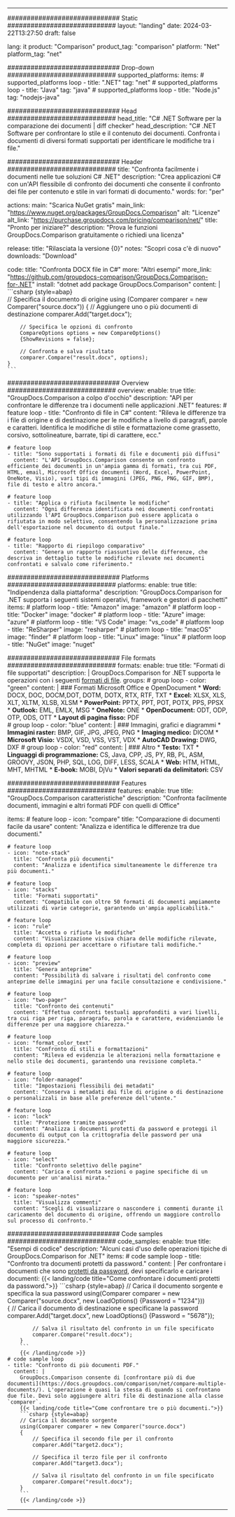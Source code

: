 
---
############################# Static ############################
layout: "landing"
date: 2024-03-22T13:27:50
draft: false

lang: it
product: "Comparison"
product_tag: "comparison"
platform: "Net"
platform_tag: "net"

############################# Drop-down ############################
supported_platforms:
  items:
    # supported_platforms loop
    - title: ".NET"
      tag: "net"
    # supported_platforms loop
    - title: "Java"
      tag: "java"
    # supported_platforms loop
    - title: "Node.js"
      tag: "nodejs-java"

############################# Head ############################
head_title: "C# .NET Software per la comparazione dei documenti | diff checker"
head_description: "C# .NET Software per confrontare lo stile e il contenuto dei documenti. Confronta i documenti di diversi formati supportati per identificare le modifiche tra i file."

############################# Header ############################
title: "Confronta facilmente i documenti nelle tue soluzioni C# .NET"
description: "Crea applicazioni C# con un'API flessibile di confronto dei documenti che consente il confronto dei file per contenuto e stile in vari formati di documento."
words:
  for: "per"

actions:
  main: "Scarica NuGet gratis"
  main_link: "https://www.nuget.org/packages/GroupDocs.Comparison"
  alt: "Licenze"
  alt_link: "https://purchase.groupdocs.com/pricing/comparison/net/"
  title: "Pronto per iniziare?"
  description: "Prova le funzioni GroupDocs.Comparison gratuitamente o richiedi una licenza"

release:
  title: "Rilasciata la versione {0}"
  notes: "Scopri cosa c'è di nuovo"
  downloads: "Download"

code:
  title: "Confronta DOCX file in C#"
  more: "Altri esempi"
  more_link: "https://github.com/groupdocs-comparison/GroupDocs.Comparison-for-.NET"
  install: "dotnet add package GroupDocs.Comparison"
  content: |
    ```csharp {style=abap}   
    // Specifica il documento di origine
    using (Comparer comparer = new Comparer("source.docx"))
    {
        // Aggiungere uno o più documenti di destinazione
        comparer.Add("target.docx");

        // Specifica le opzioni di confronto
        CompareOptions options = new CompareOptions() 
        {ShowRevisions = false};

        // Confronta e salva risultato
        comparer.Compare("result.docx", options);
    }
    ```

############################# Overview ############################
overview:
  enable: true
  title: "GroupDocs.Comparison a colpo d'occhio"
  description: "API per confrontare le differenze tra i documenti nelle applicazioni .NET"
  features:
    # feature loop
    - title: "Confronto di file in C#"
      content: "Rileva le differenze tra i file di origine e di destinazione per le modifiche a livello di paragrafi, parole e caratteri. Identifica le modifiche di stile e formattazione come grassetto, corsivo, sottolineature, barrate, tipi di carattere, ecc."

    # feature loop
    - title: "Sono supportati i formati di file e documenti più diffusi"
      content: "L'API GroupDocs.Comparison consente un confronto efficiente dei documenti in un'ampia gamma di formati, tra cui PDF, HTML, email, Microsoft Office documenti (Word, Excel, PowerPoint, OneNote, Visio), vari tipi di immagini (JPEG, PNG, PNG, GIF, BMP), file di testo e altro ancora."

    # feature loop
    - title: "Applica o rifiuta facilmente le modifiche"
      content: "Ogni differenza identificata nei documenti confrontati utilizzando l'API GroupDocs.Comparison può essere applicata o rifiutata in modo selettivo, consentendo la personalizzazione prima dell'esportazione nel documento di output finale."

    # feature loop
    - title: "Rapporto di riepilogo comparativo"
      content: "Genera un rapporto riassuntivo delle differenze, che descriva in dettaglio tutte le modifiche rilevate nei documenti confrontati e salvalo come riferimento."

############################# Platforms ############################
platforms:
  enable: true
  title: "Indipendenza dalla piattaforma"
  description: "GroupDocs.Comparison for .NET supporta i seguenti sistemi operativi, framework e gestori di pacchetti"
  items:
    # platform loop
    - title: "Amazon"
      image: "amazon"
    # platform loop
    - title: "Docker"
      image: "docker"
    # platform loop
    - title: "Azure"
      image: "azure"
    # platform loop
    - title: "VS Code"
      image: "vs_code"
    # platform loop
    - title: "ReSharper"
      image: "resharper"
    # platform loop
    - title: "macOS"
      image: "finder"
    # platform loop
    - title: "Linux"
      image: "linux"
    # platform loop
    - title: "NuGet"
      image: "nuget"

############################# File formats ############################
formats:
  enable: true
  title: "Formati di file supportati"
  description: |
    GroupDocs.Comparison for .NET supporta le operazioni con i seguenti [formati di file](https://docs.groupdocs.com/comparison/net/supported-document-formats/).
  groups:
    # group loop
    - color: "green"
      content: |
        ### Formati Microsoft Office e OpenDocument
        * **Word:** DOCX, DOC, DOCM,DOT, DOTM, DOTX, RTX, RTF, TXT
        * **Excel:** XLSX, XLS, XLT, XLTM, XLSB, XLSM
        * **PowerPoint:** PPTX, PPT, POT, POTX, PPS, PPSX
        * **Outlook:** EML, EMLX, MSG
        * **OneNote:** ONE
        * **OpenDocument:** ODT, ODP, OTP, ODS, OTT
        * **Layout di pagina fisso:** PDF        
    # group loop
    - color: "blue"
      content: |
        ### Immagini, grafici e diagrammi
        * **Immagini raster:** BMP, GIF, JPG, JPEG, PNG
        * **Imaging medico:** DICOM
        * **Microsoft Visio:** VSDX, VSD, VSS, VST, VDX
        * **AutoCAD Drawing:** DWG, DXF
      # group loop
    - color: "red"
      content: |
        ### Altro
        * **Testo:** TXT
        * **Linguaggi di programmazione:** CS, Java, CPP, JS, PY, RB, PL, ASM, GROOVY, JSON, PHP, SQL, LOG, DIFF, LESS, SCALA
        * **Web:** HTM, HTML, MHT, MHTML
        * **E-book:** MOBI, DjVu
        * **Valori separati da delimitatori:** CSV

############################# Features ############################
features:
  enable: true
  title: "GroupDocs.Comparison caratteristiche"
  description: "Confronta facilmente documenti, immagini e altri formati PDF con quelli di Office"

  items:
    # feature loop
    - icon: "compare"
      title: "Comparazione di documenti facile da usare"
      content: "Analizza e identifica le differenze tra due documenti."

    # feature loop
    - icon: "note-stack"
      title: "Confronta più documenti"
      content: "Analizza e identifica simultaneamente le differenze tra più documenti."

    # feature loop
    - icon: "stacks"
      title: "Formati supportati"
      content: "Compatibile con oltre 50 formati di documenti ampiamente utilizzati di varie categorie, garantendo un'ampia applicabilità."

    # feature loop
    - icon: "rule"
      title: "Accetta o rifiuta le modifiche"
      content: "Visualizzazione visiva chiara delle modifiche rilevate, completa di opzioni per accettare o rifiutare tali modifiche."

    # feature loop
    - icon: "preview"
      title: "Genera anteprime"
      content: "Possibilità di salvare i risultati del confronto come anteprime delle immagini per una facile consultazione e condivisione."

    # feature loop
    - icon: "two-pager"
      title: "Confronto dei contenuti"
      content: "Effettua confronti testuali approfonditi a vari livelli, tra cui riga per riga, paragrafo, parola e carattere, evidenziando le differenze per una maggiore chiarezza."

    # feature loop
    - icon: "format_color_text"
      title: "Confronto di stili e formattazioni"
      content: "Rileva ed evidenzia le alterazioni nella formattazione e nello stile dei documenti, garantendo una revisione completa."

    # feature loop
    - icon: "folder-managed"
      title: "Impostazioni flessibili dei metadati"
      content: "Conserva i metadati dai file di origine o di destinazione o personalizzali in base alle preferenze dell'utente."

    # feature loop
    - icon: "lock"
      title: "Protezione tramite password"
      content: "Analizza i documenti protetti da password e proteggi il documento di output con la crittografia delle password per una maggiore sicurezza."

    # feature loop
    - icon: "select"
      title: "Confronto selettivo delle pagine"
      content: "Carica e confronta sezioni o pagine specifiche di un documento per un'analisi mirata."

    # feature loop
    - icon: "speaker-notes"
      title: "Visualizza commenti"
      content: "Scegli di visualizzare o nascondere i commenti durante il caricamento del documento di origine, offrendo un maggiore controllo sul processo di confronto."

############################# Code samples ############################
code_samples:
  enable: true
  title: "Esempi di codice"
  description: "Alcuni casi d'uso delle operazioni tipiche di GroupDocs.Comparison for .NET"
  items:
    # code sample loop
    - title: "Confronto tra documenti protetti da password."
      content: |
        Per confrontare i documenti che sono [protetti da password](https://docs.groupdocs.com/comparison/net/load-password-protected-documents/), devi specificarlo e caricare i documenti:
        {{< landing/code title="Come confrontare i documenti protetti da password.">}}
        ```csharp {style=abap}
        // Carica il documento sorgente e specifica la sua password
        using(Comparer comparer = new Comparer("source.docx", new LoadOptions() {Password = "1234"}))  
        {
            // Carica il documento di destinazione e specificane la password
            comparer.Add("target.docx", new LoadOptions() {Password = "5678"});

            // Salva il risultato del confronto in un file specificato
            comparer.Compare("result.docx");
        }
        ```
        {{< /landing/code >}}
    # code sample loop
    - title: "Confronto di più documenti PDF."
      content: |
        GroupDocs.Comparison consente di [confrontare più di due documenti](https://docs.groupdocs.com/comparison/net/compare-multiple-documents/). L'operazione è quasi la stessa di quando si confrontano due file. Devi solo aggiungere altri file di destinazione alla classe `comparer`.
        {{< landing/code title="Come confrontare tre o più documenti.">}}
        ```csharp {style=abap}   
        // Carica il documento sorgente
        using(Comparer comparer = new Comparer("source.docx") 
        {
            // Specifica il secondo file per il confronto
            comparer.Add("target2.docx");
            
            // Specifica il terzo file per il confronto
            comparer.Add("target3.docx");
            
            // Salva il risultato del confronto in un file specificato
            comparer.Compare("result.docx");
        }
        ```
        {{< /landing/code >}}

---
